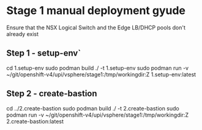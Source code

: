 # Stage 1 manual deployment gyude


Ensure that the NSX Logical Switch and the Edge LB/DHCP pools don't already exist

## Step 1 - setup-env`
cd 1.setup-env
sudo podman build ./ -t 1.setup-env
sudo podman run -v ~/git/openshift-v4/upi/vsphere/stage1:/tmp/workingdir:Z 1.setup-env:latest

## Step 2 - create-bastion
cd ../2.create-bastion
sudo podman build ./ -t 2.create-bastion
sudo podman run -v ~/git/openshift-v4/upi/vsphere/stage1:/tmp/workingdir:Z 2.create-bastion:latest

